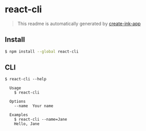# react-cli

> This readme is automatically generated by [create-ink-app](https://github.com/vadimdemedes/create-ink-app)


## Install

```bash
$ npm install --global react-cli
```


## CLI

```
$ react-cli --help

  Usage
    $ react-cli

  Options
    --name  Your name

  Examples
    $ react-cli --name=Jane
    Hello, Jane
```
